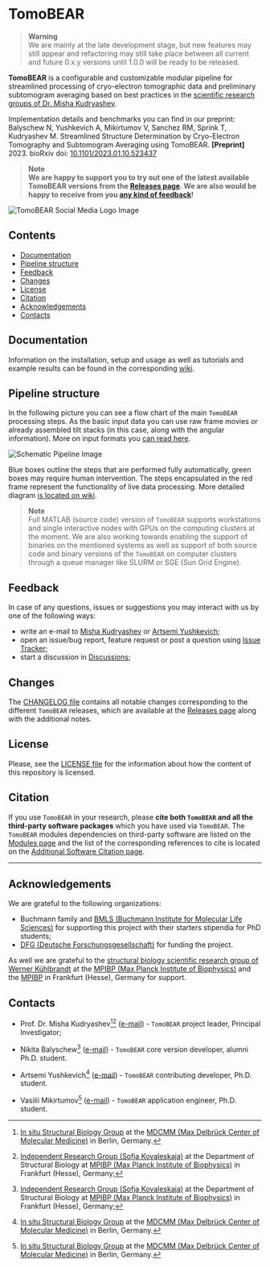 # TomoBEAR

> **Warning**
> <br/> We are mainly at the late development stage, but new features may still appear and refactoring may still take place between all current and future 0.x.y versions until 1.0.0 will be ready to be released.

**TomoBEAR** is a configurable and customizable modular pipeline for streamlined processing of cryo-electron tomographic data and preliminary subtomogram averaging based on best practices in the [scientific research groups of Dr. Misha Kudryashev](#affiliation-links).

Implementation details and benchmarks you can find in our preprint:
</br> Balyschew N, Yushkevich A, Mikirtumov V, Sanchez RM, Sprink T, Kudryashev M. Streamlined Structure Determination by Cryo-Electron Tomography and Subtomogram Averaging using TomoBEAR. **[Preprint]** 2023. bioRxiv doi: [10.1101/2023.01.10.523437](https://www.biorxiv.org/content/10.1101/2023.01.10.523437v1)

> **Note**
> <br/> **We are happy to support you to try out one of the latest available TomoBEAR versions from the [Releases page](https://github.com/KudryashevLab/TomoBEAR/releases). We are also would be happy to receive from you [any kind of feedback](#feedback)!**

![TomoBEAR Social Media Logo Image](https://raw.githubusercontent.com/KudryashevLab/TomoBEAR/main/images/TomoBEAR_gitlogo.png)

## Contents

- [Documentation](#documentation)
- [Pipeline structure](#pipeline-structure)
- [Feedback](#feedback)
- [Changes](#changes)
- [License](#license)
- [Citation](#citation)
- [Acknowledgements](#acknowledgements)
- [Contacts](#contacts)

## Documentation

Information on the installation, setup and usage as well as tutorials and example results can be found in the corresponding [wiki](https://github.com/KudryashevLab/TomoBEAR/wiki).

## Pipeline structure

In the following picture you can see a flow chart of the main `TomoBEAR` processing steps. As the basic input data you can use raw frame movies or already assembled tilt stacks (in this case, along with the angular information). More on input formats you [can read here](https://github.com/KudryashevLab/TomoBEAR/wiki/Usage.md#input-data-file-formats).

![Schematic Pipeline Image](https://raw.githubusercontent.com/KudryashevLab/TomoBEAR/main/images/pipeline_simplified.png)

Blue boxes outline the steps that are performed fully automatically, green boxes may require human intervention. The steps encapsulated in the red frame represent the functionality of live data processing. More detailed diagram [is located on wiki](https://github.com/KudryashevLab/TomoBEAR/wiki).

> **Note**
> <br/> Full MATLAB (source code) version of `TomoBEAR` supports workstations and single interactive nodes with GPUs on the computing clusters at the moment. We are also working towards enabling the support of binaries on the mentioned systems as well as support of both source code and binary versions of the `TomoBEAR` on computer clusters through a queue manager like SLURM or SGE (Sun Grid Engine).

## Feedback

In case of any questions, issues or suggestions you may interact with us by one of the following ways:
* write an e-mail to [Misha Kudryashev](mailto:misha.kudryashev@gmail.com) or [Artsemi Yushkevich](mailto:Artsemi.Yushkevich@mdc-berlin.de);
* open an issue/bug report, feature request or post a question using [Issue Tracker](https://github.com/KudryashevLab/TomoBEAR/issues);
* start a discussion in [Discussions](https://github.com/KudryashevLab/TomoBEAR/discussions);

## Changes

The [CHANGELOG file](https://github.com/KudryashevLab/TomoBEAR/blob/main/CHANGELOG.md) contains all notable changes corresponding to the different `TomoBEAR` releases, which are available at the [Releases page](https://github.com/KudryashevLab/TomoBEAR/releases) along with the additional notes.

## License

Please, see the [LICENSE file](https://github.com/KudryashevLab/TomoBEAR/blob/main/LICENSE.md) for the information about how the content of this repository is licensed.

## Citation

If you use `TomoBEAR` in your research, please **cite both `TomoBEAR` and all the third-party software packages** which you have used via `TomoBEAR`. The `TomoBEAR` modules dependencies on third-party software are listed on the [Modules page](https://github.com/KudryashevLab/TomoBEAR/wiki/Modules.md) and the list of the corresponding references to cite is located on the [Additional Software Citation page](https://github.com/KudryashevLab/TomoBEAR/wiki/Additional-Software-Citation.md).

---
## Acknowledgements

We are grateful to the following organizations:
- Buchmann family and [BMLS (Buchmann Institute for Molecular Life Sciences)](https://www.bmls.de) for supporting this project with their starters stipendia for PhD students;
- [DFG (Deutsche Forschungsgesellschaft)](https://www.dfg.de) for funding the project.

As well we are grateful to the [structural biology scientific research group of Werner Kühlbrandt](https://www.biophys.mpg.de/2207989/werner_kuehlbrandt) at the [MPIBP (Max Planck Institute of Biophysics)](https://www.biophys.mpg.de) and the [MPIBP](https://www.biophys.mpg.de) in Frankfurt (Hesse), Germany for support.

## Contacts
* Prof. Dr. Misha Kudryashev[^1][^2] ([e-mail](mailto:misha.kudryashev@gmail.com?subject=[GitHub]%20TomoBEAR)) - `TomoBEAR` project leader, Principal Investigator;

* Nikita Balyschew[^2] ([e-mail](mailto:nikita.balyschew@gmail.com?subject=[GitHub]%20TomoBEAR)) - `TomoBEAR` core version developer, alumni Ph.D. student.

* Artsemi Yushkevich[^1] ([e-mail](mailto:Artsemi.Yushkevich@mdc-berlin.de?subject=[GitHub]%20TomoBEAR)) - `TomoBEAR` contributing developer, Ph.D. student.

* Vasilii Mikirtumov[^1] ([e-mail](mailto:mikivasia@gmail.com?subject=[GitHub]%20TomoBEAR)) - `TomoBEAR` application engineer, Ph.D. student.


[^1]: [In situ Structural Biology Group](https://www.mdc-berlin.de/kudryashev) at the [MDCMM (Max Delbrück Center of Molecular Medicine)](https://www.mdc-berlin.de) in Berlin, Germany.

[^2]: [Independent Research Group (Sofja Kovaleskaja)](https://www.biophys.mpg.de/2149775/members) at the Department of Structural Biology at [MPIBP (Max Planck Institute of Biophysics)](https://www.biophys.mpg.de/en) in Frankfurt (Hesse), Germany;
